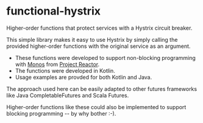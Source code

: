 # functional-hystrix

Higher-order functions that protect services with a Hystrix circuit breaker.

This simple library makes it easy to use Hystrix by simply calling the provided higher-order functions with the original service as an argument.

- These functions were developed to support non-blocking programming with [Monos](https://projectreactor.io/docs/core/release/api/reactor/core/publisher/Mono.html) from [Project Reactor](https://projectreactor.io/).  
- The functions were developed in Kotlin.  
- Usage examples are provded for both Kotlin and Java.

The approach used here can be easily adapted to other futures frameworks like Java CompletableFutures and Scala Futures.

Higher-order functions like these could also be implemented to support blocking programming -- by why bother :-).
